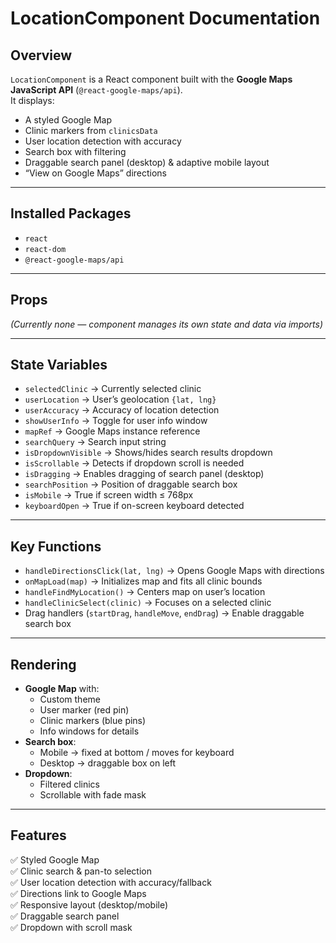 # LocationComponent Documentation

## Overview
`LocationComponent` is a React component built with the **Google Maps JavaScript API** (`@react-google-maps/api`).  
It displays:
- A styled Google Map  
- Clinic markers from `clinicsData`  
- User location detection with accuracy  
- Search box with filtering  
- Draggable search panel (desktop) & adaptive mobile layout  
- “View on Google Maps” directions

---

## Installed Packages
- `react`
- `react-dom`
- `@react-google-maps/api`

---

## Props
*(Currently none — component manages its own state and data via imports)*

---

## State Variables
- `selectedClinic` → Currently selected clinic  
- `userLocation` → User’s geolocation `{lat, lng}`  
- `userAccuracy` → Accuracy of location detection  
- `showUserInfo` → Toggle for user info window  
- `mapRef` → Google Maps instance reference  
- `searchQuery` → Search input string  
- `isDropdownVisible` → Shows/hides search results dropdown  
- `isScrollable` → Detects if dropdown scroll is needed  
- `isDragging` → Enables dragging of search panel (desktop)  
- `searchPosition` → Position of draggable search box  
- `isMobile` → True if screen width ≤ 768px  
- `keyboardOpen` → True if on-screen keyboard detected  

---

## Key Functions
- `handleDirectionsClick(lat, lng)` → Opens Google Maps with directions  
- `onMapLoad(map)` → Initializes map and fits all clinic bounds  
- `handleFindMyLocation()` → Centers map on user’s location  
- `handleClinicSelect(clinic)` → Focuses on a selected clinic  
- Drag handlers (`startDrag`, `handleMove`, `endDrag`) → Enable draggable search box  

---

## Rendering
- **Google Map** with:
  - Custom theme
  - User marker (red pin)
  - Clinic markers (blue pins)
  - Info windows for details
- **Search box**:
  - Mobile → fixed at bottom / moves for keyboard
  - Desktop → draggable box on left
- **Dropdown**:
  - Filtered clinics
  - Scrollable with fade mask

---

## Features
✅ Styled Google Map  
✅ Clinic search & pan-to selection  
✅ User location detection with accuracy/fallback  
✅ Directions link to Google Maps  
✅ Responsive layout (desktop/mobile)  
✅ Draggable search panel  
✅ Dropdown with scroll mask  
